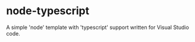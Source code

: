 # node-typescript
A simple 'node' template with 'typescript' support written for Visual Studio code.